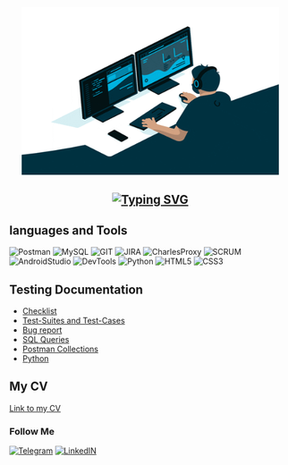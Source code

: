 <p align="center">
  <img width="460" height="300" 
  alt="Welcome"
  src="https://github.com/aleks-feedback/aleks-feedback/blob/main/assets/Welcome.gif"></p>


## <p align="center">[![Typing SVG](https://readme-typing-svg.herokuapp.com?color=%2336BCF7&lines=I'm+a+beginner+QA+Engineer)](https://git.io/typing-svg) </p>

## languages and Tools
![Postman](https://img.shields.io/badge/Postman-090909?style=plastic&logo=Postman&logoColor=FF6C38)
![MySQL](https://img.shields.io/badge/MySQL-090909?style=plastic&logo=MySQL&logoColor=196A6C)
![GIT](https://img.shields.io/badge/GIT-090909?style=plastic&logo=GIT&logoColor=FF6C38)
![JIRA](https://img.shields.io/badge/JIRA-090909?style=plastic&logo=JIRA&logoColor=2643CC)
![CharlesProxy](https://img.shields.io/badge/CharlesProxy-090909?style=plastic&logo=CharlesProxy&logoColor=FF6C38)
![SCRUM](https://img.shields.io/badge/SCRUM-090909?style=plastic&logo=SCRUM&logoColor=FF6C38)
![AndroidStudio](https://img.shields.io/badge/AndroidStudio-090909?style=plastic&logo=AndroidStudio&logoColor=2DD827)
![DevTools](https://img.shields.io/badge/DevTools-090909?style=plastic&logo=googlechrome&logoColor=007EEE)
![Python](https://img.shields.io/badge/Python-090909?style=plastic&logo=Python&logoColor=D8D527)
![HTML5](https://img.shields.io/badge/HTML5-090909?style=plastic&logo=HTML5&logoColor=E44D26)
![CSS3](https://img.shields.io/badge/CSS3-090909?style=plastic&logo=CSS3&logoColor=1572B6)

## Testing Documentation
* <a>[Checklist](https://github.com/aleks-feedback/Checklist)</a>
* <a>[Test-Suites and Test-Cases](https://github.com/aleks-feedback/Test-case)</a>
* <a>[Bug report](url)</a>
* <a>[SQL Queries](url)</a>
* <a>[Postman Collections](url)</a>
* <a>[Python](url)</a>

## My CV
<a>[Link to my CV](https://www.linkedin.com/in/aleks-feedback/overlay/1635517304354/single-media-viewer/?profileId=ACoAAED6Eg0B0Ql_6e_yz8CYg5v8uPHPUnnL0x8)</a>

### Follow Me
[![Telegram](https://img.shields.io/badge/Telegram-090909?style=plastic&logo=Telegram&logoColor=F2F2F2)](https://t.me/zinger_hzan)
[![LinkedIN](https://img.shields.io/badge/LinkedIn-090909?style=plastic&logo=LinkedIn&logoColor=1572B6)](https://www.linkedin.com/in/aleksei-fedotov-6390ba265/)